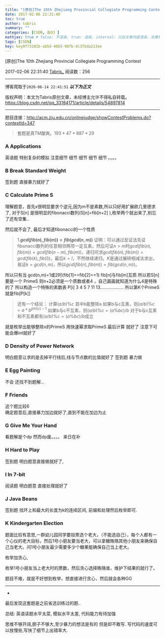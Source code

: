 ```yaml
---
title: "[原创]The 10th Zhejiang Provincial Collegiate Programming Contest"
date: 2017-02-06 22:31:40
toc: true
author: tabris
summary: ""
categories: [CSDN, 各OJ ]
mathjax: true # false: 不渲染, true: 渲染, internal: 只在文章内部渲染，文章列表中不渲染
tags: [CSDN]
key: key0f73102b-ab5d-40b5-98fb-dc37bda213ee
---
```


[原创]The 10th Zhejiang Provincial Collegiate Programming Contest

2017-02-06 22:31:40  [Tabris_](https://me.csdn.net/qq_33184171) 阅读数：256

---

博客爬取于`2020-06-14 22:41:51`
***以下为正文***

版权声明：本文为Tabris原创文章，未经博主允许不得私自转载。
https://blog.csdn.net/qq_33184171/article/details/54897814

<!-- more -->

---

题目连接：http://acm.zju.edu.cn/onlinejudge/showContestProblems.do?contestId=347

>套题是真TM酸爽。$193*47*887*29$


### A Applications 
英语题  特别复杂的模拟   注意细节 细节 细节 细节 细节 。。。。

### B Break Standard Weight 
签到题  直接暴力就好了

### C Calculate Prime S 
理解题意，首先x很明显要求个逆元,因为m不是素数,所以只好用扩展欧几里德求了,
对于S[n] 是很明显的fibonacci数列(S[n]=fib[n+2] ),枚举两个就出来了,别忘了还有空集..

然后就不会了,
最后才知道fibonacci的一个性质
>1.**$gcd(fib(n),fib(m))=fib(gcd(n,m))$**
>证明：可以通过反证法先证fibonacci数列的任意相邻两项一定互素，然后可证$n>m$时$gcd(fib(n),fib(m))=gcd(fib(n-m),fib(m))$，递归可求$gcd(fib(n),fib(m))=gcd(fib(k),fib(l))$，最后$k=l$，不然继续递归。$K$是通过展转相减法求出，易证$k=gcd(n,m)$，所以$gcd(fib(n),fib(m))=fib(gcd(n,m))$。

所以只有当 gcd(n,m)=1或2时(fib[1]==fib[2]==1)  fib[n]与fib[m]互质
所以若S[n] 要是一个 PrimeS
则n+2必须是一个质数或者4 ，自己画画就知道为什么4是特殊的了
所以构造一个特殊的素数表
P[i]  3 4 5 7 11 13...................
所以第K个PrimeS 就是fib[P[k]]


>还有一个结论：
计算$(a/b)\%c$  其中b能整除a
如果b与c互素，则$(a/b)\%c=a*b^{phi(c)-1}%c$
如果b与c不互素，则$(a/b)\%c=(a\%bc)/b$
对于b与c互素和不互素都有$(a/b)\%c=(a\%bc)/b$成立



就是枚举出能够整除x的PrimeS 用快速幂求取PrimeS
最后计算  就好了  注意下可能会爆int就好了



### D Density of Power Network 
明白题意让求的是去掉平行线后,线与节点数的比值就好了
签到题  暴力做

### E Egg Painting 
不会  还找不到题解...

### F Friends 
这个题比较6    
确定题意后,直接暴力加边就好了,直到不能在加边为止

### G Give Me Your Hand 
看题解是个dp 然而dp废。。。。
来日在补

### H Hard to Play 
签到题 明白题意直接做就好了,

### I In 7-bit 
阅读题   明白题意 直接处理就好了

### J Java Beans 
签到题  找环上和最大的长度为k的连续区间, 前缀和处理然后枚举即可.

### K Kindergarten Election 
题面比较有意思,一群幼儿园同学要投票选个老大，（不能选自己），每个人都有一个心仪的老大目标，然后1号小朋友要当老大，可以拿糖贿赂其他小朋友来确保自己当老大。问1号小朋友最少需要多少个糖果能确保自己当上老大。

枚举加贪心,

枚举1号小朋友当上老大时的票数，然后贪心选择贿赂谁，维护下结果的就行了。

题目不难，就是不好想到枚举，想直接进行贪心，然后就会各种GG


----------------------------------------------------------------------------------------
-
最后发现这套题是之前省选训练过的题..

总结:
英语读题水平太菜,
模拟水平太差,
代码能力有待加强

思维不够开阔,胆子不够大,至少暴力的想法是有的  但是却不敢写.
写代码的速度可以放慢些,写快了细节上出错率大.


